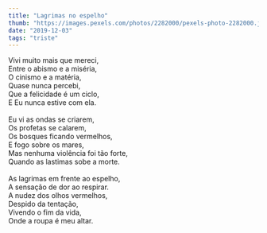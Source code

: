 ```yaml
---
title: "Lagrimas no espelho"
thumb: "https://images.pexels.com/photos/2282000/pexels-photo-2282000.jpeg"
date: "2019-12-03"
tags: "triste"
---
```

Vivi muito mais que mereci,  
Entre o abismo e a miséria,  
O cinismo e a matéria,  
Quase nunca percebi,  
Que a felicidade é um ciclo,  
E Eu nunca estive com ela.  
<br />
Eu vi as ondas se criarem,  
Os profetas se calarem,  
Os bosques ficando vermelhos,  
E fogo sobre os mares,  
Mas nenhuma violência foi tão forte,  
Quando as lastimas sobe a morte.  
<br />
As lagrimas em frente ao espelho,  
A sensação de dor ao respirar.  
A nudez dos olhos vermelhos,  
Despido da tentação,  
Vivendo o fim da vida,  
Onde a roupa é meu altar.  